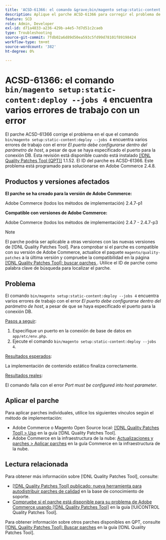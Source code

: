 ```yaml
---
title: 'ACSD-61366: el comando &grave;bin/magento setup:static-content:deploy —jobs 4&grave; encuentra varios errores de trabajo con un error'
description: Aplique el parche ACSD-61366 para corregir el problema de Adobe Commerce en el que el comando &grave;bin/magento setup:static-content:deploy —jobs 4&grave; encuentra varios errores de trabajo con el error *Port debe configurarse dentro del parámetro host*, a pesar de especificar el puerto para la conexión DB.
feature: SCD
role: Admin, Developer
exl-id: d71a4833-a236-429b-a4e5-7d7d51c2caeb
type: Troubleshooting
source-git-commit: 7fdb02a6d89d50ea593c5fd99d78101f89198424
workflow-type: tm+mt
source-wordcount: '382'
ht-degree: 0%

---
```


# ACSD-61366: el comando `bin/magento setup:static-content:deploy --jobs 4` encuentra varios errores de trabajo con un error

El parche ACSD-61366 corrige el problema en el que el comando `bin/magento setup:static-content:deploy --jobs 4` encuentra varios errores de trabajo con el error *El puerto debe configurarse dentro del parámetro de host*, a pesar de que se haya especificado el puerto para la conexión DB. Esta revisión está disponible cuando está instalado [[!DNL Quality Patches Tool (QPT)]](https://experienceleague.adobe.com/es/docs/commerce-operations/tools/quality-patches-tool/quality-patches-tool-to-self-serve-quality-patches) 1.1.52. El ID del parche es ACSD-61366. Este problema está programado para solucionarse en Adobe Commerce 2.4.8.

## Productos y versiones afectados

**El parche se ha creado para la versión de Adobe Commerce:**

Adobe Commerce (todos los métodos de implementación) 2.4.7-p1

**Compatible con versiones de Adobe Commerce:**

Adobe Commerce (todos los métodos de implementación) 2.4.7 - 2.4.7-p3

>[!NOTE]
>
>El parche podría ser aplicable a otras versiones con las nuevas versiones de [!DNL Quality Patches Tool]. Para comprobar si el parche es compatible con su versión de Adobe Commerce, actualice el paquete `magento/quality-patches` a la última versión y compruebe la compatibilidad en la página [[!DNL Quality Patches Tool]: buscar parches &#x200B;](https://experienceleague.adobe.com/tools/commerce-quality-patches/index.html?lang=es). Utilice el ID de parche como palabra clave de búsqueda para localizar el parche.

## Problema

El comando `bin/magento setup:static-content:deploy --jobs 4` encuentra varios errores de trabajo con el error *El puerto debe configurarse dentro del parámetro de host*, a pesar de que se haya especificado el puerto para la conexión DB.

<u>Pasos a seguir</u>:

1. Especifique un puerto en la conexión de base de datos en `app/etc/env.php`.
1. Ejecute el comando `bin/magento setup:static-content:deploy --jobs 4`.

<u>Resultados esperados</u>:

La implementación de contenido estático finaliza correctamente.

<u>Resultados reales</u>:

El comando falla con el error *Port must be configured into host parameter*.

## Aplicar el parche

Para aplicar parches individuales, utilice los siguientes vínculos según el método de implementación:

* Adobe Commerce o Magento Open Source local: [[!DNL Quality Patches Tool] > Uso](/help/tools/quality-patches-tool/usage.md) en la guía [!DNL Quality Patches Tool].
* Adobe Commerce en la infraestructura de la nube: [Actualizaciones y parches > Aplicar parches](https://experienceleague.adobe.com/docs/commerce-cloud-service/user-guide/develop/upgrade/apply-patches.html?lang=es) en la guía Commerce en la infraestructura de la nube.

## Lectura relacionada

Para obtener más información sobre [!DNL Quality Patches Tool], consulte:

* [[!DNL Quality Patches Tool] publicado: nueva herramienta para autodistribuir parches de calidad](https://experienceleague.adobe.com/es/docs/commerce-operations/tools/quality-patches-tool/quality-patches-tool-to-self-serve-quality-patches) en la base de conocimiento de soporte.
* [Compruebe si el parche está disponible para su problema de Adobe Commerce usando [!DNL Quality Patches Tool]](/help/tools/quality-patches-tool/patches-available-in-qpt/check-patch-for-magento-issue-with-magento-quality-patches.md) en la guía [!UICONTROL Quality Patches Tool].


Para obtener información sobre otros parches disponibles en QPT, consulte [[!DNL Quality Patches Tool]: Buscar parches](https://experienceleague.adobe.com/tools/commerce-quality-patches/index.html?lang=es) en la guía [!DNL Quality Patches Tool].
